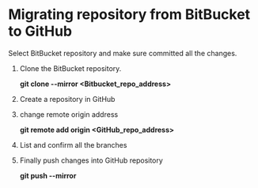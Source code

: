 # Migrating repository from BitBucket to GitHub
Select BitBucket repository and make sure committed all the changes.

1. Clone the BitBucket repository.
 
    **git clone --mirror <Bitbucket_repo_address>**

2. Create a repository in GitHub
          
3. change remote origin address	

   **git remote add origin <GitHub_repo_address>**

4. List and confirm all the branches
      
5. Finally push changes into GitHub repository

   **git push --mirror**
